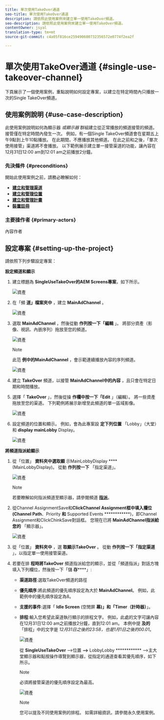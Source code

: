 ```yaml
---
title: 單次使用TakeOver通道
seo-title: 單次使用TakeOver通道
description: 請依照此使用案例來建立單一使用TakeOver頻道。
seo-description: 請依照此使用案例來建立單一使用TakeOver頻道。
contentOwner: jsyal
translation-type: tm+mt
source-git-commit: c4a05f816ce259490600732356572e0774f2ea2f

---
```



# 單次使用TakeOver通道 {#single-use-takeover-channel}

下頁展示了一個使用案例，重點說明如何設定專案，以建立在特定時間內只播放一次的Single TakeOver頻道。


## 使用案例說明 {#use-case-description}

此使用案例說明如何為顯示器 *或顯示器* 群組建立從正常播放的頻道接管的頻道。 接管僅在特定時間內發生一次。
例如，有一個Single TakeOver頻道會在星期五上午9點到上午10點播放。 在此期間，不應播放其他頻道。 在此之前和之後，「單次使用接管」渠道將不會播放。 以下範例展示建立單一接管渠道的功能，讓內容在12月31日12:00 am到12:01 am之前播放2分鐘。

### 先決條件 {#preconditions}

開始此使用案例之前，請務必瞭解如何：

* **[建立和管理渠道](managing-channels.md)**
* **[建立和管理位置](managing-locations.md)**
* **[建立和管理計畫](managing-schedules.md)**
* **[裝置註冊](device-registration.md)**

### 主要操作者 {#primary-actors}

內容作者

## 設定專案 {#setting-up-the-project}

請依照下列步驟設定專案：

**設定頻道和顯示**

1. 建立標題為 **SingleUseTakeOver的AEM Screens專案**，如下所示。

   ![資產](assets/single-takeover1.png)

1. 在「頻 **道」檔案夾中** ，建立 **MainAdChannel** 。

   ![資產](assets/single-takeover2.png)

1. 選取 **MainAdChannel** ，然後從動 **作列按一下「編輯** 」。 將部分資產（影像、視訊、內嵌序列）拖放至您的頻道。

   ![資產](assets/single-takeover2.png)


   >[!NOTE]
   >此范 **例中的MainAdChannel** ，會示範連續播放內容的序列頻道。

   ![資產](assets/single-takeover3.png)

1. 建立 **TakeOver** 頻道，以接管 **MainAdChannel中的內容** ，且只會在特定日期和時間播放。

1. 選擇「 **TakeOver** 」，然後從操 **作欄中按一下「Edit** 」（編輯）。 將一些資產拖放至您的渠道。 下列範例將展示新增至此頻道的單一區域影像。

   ![資產](assets/single-takeover4.png)

1. 設定頻道的位置和顯示。 例如，會為此專案設 **定下列位置** 「Lobby」（大堂）和 **display mainLobby** Display。

   ![資產](assets/single-takeover5.png)

**將頻道指派給顯示**

1. 從「位置」 **資料夾中選取顯** 示MainLobbyDisplay **** (MainLobbyDisplay)。 從動 **作列按一下** 「指定渠道」。

   ![資產](assets/single-takeover6.png)

   >[!NOTE]
   >若要瞭解如何指派頻道至顯示器，請參閱頻道 **[指派](channel-assignment.md)**。

1. 從Channel AssignmentSave和&#x200B;**ClickChannel Assignment框中填入欄位(Channel Path**、Priority **和** Supported Events ************)，即Channel Assignment和ClickChinkSave對話框。 您現在已將 **MainAdChannel指派給您的** 「顯示器」。

   ![資產](assets/single-takeover7.png)

1. 從「位置」 **資料夾中** ，選 **取顯示TakeOver** 。 從動 **作列按一下「指定渠道** 」，以指定單一使用接管渠道。

1. 若要在排 **程時將TakeOver** 頻道指派給您的顯示，並從「頻道指派」對話方塊填入下列欄位，然後按一下「儲 **存******」:

   * **渠道路徑**:選取TakeOver頻道的路徑
   * **優先順序**:將此頻道的優先順序設定為大於 **MainAdChannel**。 例如，此範例中的優先順序設定為8。
   * **支援的事件**:選擇「 **Idle Screen** (空閒屏 **幕)」和「Timer（計時器）**」。
   * **排程**:輸入您希望此渠道執行顯示的排程文字。 例如，此處的文字可讓內容在12月31日12:00 am之前播放2分鐘，直到12:01 am。
本例中提 **及的** 「排程」中的文字是 *12月31日之後的23:58，也是1月1日之後的00.01*。

      ![資產](assets/single-takeover8.png)

      從 **SingleUseTakeOver** —>位置 **—>** LobbyLobby ************ —>主大堂顯示器和點按操作導覽到顯示器，從指定的通道查看其優先順序，如下所示。

      >[!NOTE]
      >必須將接管渠道的優先順序設定為最高。

      ![資產](assets/single-takeover9.png)

      >[!NOTE]
      >您可以提及不同使用案例的排程。 如需詳細資訊，請參閱永久使用案例。